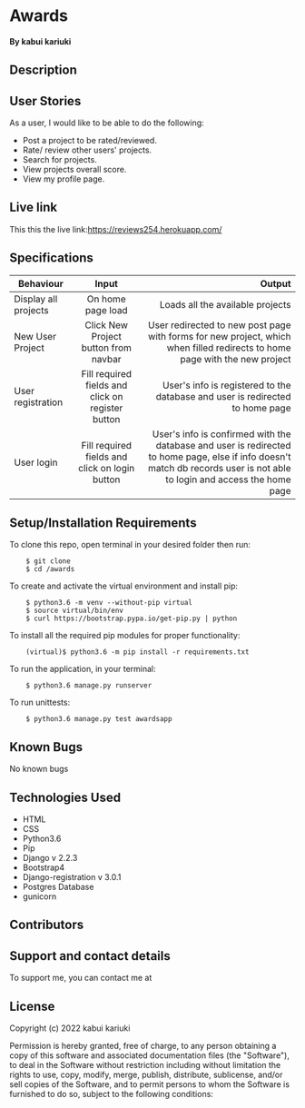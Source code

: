 # Awards


#### By kabui kariuki


## Description


## User Stories
As a user, I would like to be able to do the following:
* Post a project to be rated/reviewed.
* Rate/ review other users' projects.
* Search for projects.
* View projects overall score.
* View my profile page.

## Live link

This this the live link:https://reviews254.herokuapp.com/

## Specifications
| Behaviour | Input | Output |
| --------------- | :----------:| --------: |
| Display all projects | On home page load | Loads all the available projects |
| New User Project | Click New Project button from navbar | User redirected to new post page with forms for new project, which when filled redirects to home page with the new project  |
| User registration | Fill required fields and click on register button | User's info is registered to the database and user is redirected to home page |
| User login | Fill required fields and click on login button | User's info is confirmed with the database and user is redirected to home page, else if info doesn't match db records user is not able to login and access the home page |


## Setup/Installation Requirements
To clone this repo, open terminal in your desired folder then run:

        $ git clone 
        $ cd /awards

To create and activate the virtual environment and install pip:

        $ python3.6 -m venv --without-pip virtual
        $ source virtual/bin/env
        $ curl https://bootstrap.pypa.io/get-pip.py | python


To install all the required pip modules for proper functionality:

        (virtual)$ python3.6 -m pip install -r requirements.txt

To run the application, in your terminal:

        $ python3.6 manage.py runserver
        
To run unittests:

        $ python3.6 manage.py test awardsapp

## Known Bugs

No known bugs

## Technologies Used

* HTML
* CSS
* Python3.6
* Pip
* Django v 2.2.3
* Bootstrap4
* Django-registration v 3.0.1
* Postgres Database
* gunicorn


## Contributors


## Support and contact details
To support me, you can contact me at

## License
Copyright (c) 2022 kabui kariuki

Permission is hereby granted, free of charge, to any person obtaining a copy of this software and associated documentation files (the "Software"), to deal in the Software without restriction  including without limitation the rights to use, copy, modify, merge, publish, distribute, sublicense, and/or sell copies of the Software, and to permit persons to whom the Software is furnished to do so, subject to the following conditions:



